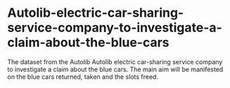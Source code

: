 # Autolib-electric-car-sharing-service-company-to-investigate-a-claim-about-the-blue-cars
The dataset from the Autolib Autolib electric car-sharing service company to investigate a claim about the blue cars. The main aim will be manifested on the blue cars returned, taken and the slots freed.
